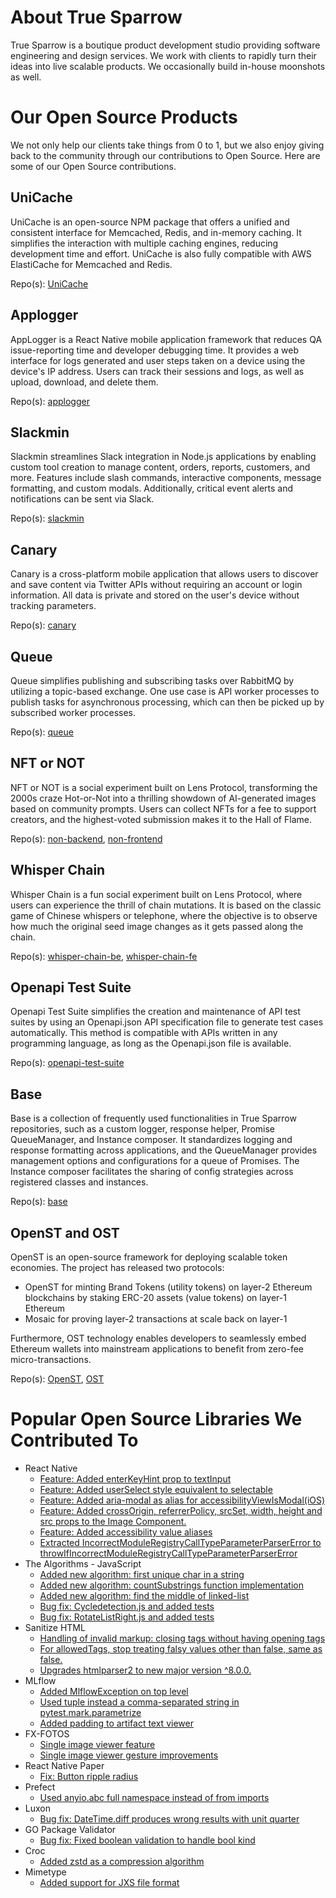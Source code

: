 # About True Sparrow
True Sparrow is a boutique product development studio providing software engineering and design services. We work with clients to rapidly turn their ideas into live scalable products. We occasionally build in-house moonshots as well.

# Our Open Source Products
We not only help our clients take things from 0 to 1, but we also enjoy giving back to the community through our contributions to Open Source. Here are some of our Open Source contributions.

## UniCache
UniCache is an open-source NPM package that offers a unified and consistent interface for Memcached, Redis, and in-memory caching. It simplifies the interaction with multiple caching engines, reducing development time and effort. UniCache is also fully compatible with AWS ElastiCache for Memcached and Redis.

Repo(s): [UniCache](https://github.com/TrueSparrowSystems/UniCache)

## Applogger
AppLogger is a React Native mobile application framework that reduces QA issue-reporting time and developer debugging time. It provides a web interface for logs generated and user steps taken on a device using the device's IP address. Users can track their sessions and logs, as well as upload, download, and delete them.

Repo(s): [applogger](https://github.com/TrueSparrowSystems/applogger)

## Slackmin
Slackmin streamlines Slack integration in Node.js applications by enabling custom tool creation to manage content, orders, reports, customers, and more. Features include slash commands, interactive components, message formatting, and custom modals. Additionally, critical event alerts and notifications can be sent via Slack.

Repo(s): [slackmin](https://github.com/TrueSparrowSystems/slackmin)

## Canary
Canary is a cross-platform mobile application that allows users to discover and save content via Twitter APIs without requiring an account or login information. All data is private and stored on the user's device without tracking parameters.

Repo(s): [canary](https://github.com/TrueSparrowSystems/canary)

## Queue
Queue simplifies publishing and subscribing tasks over RabbitMQ by utilizing a topic-based exchange. One use case is API worker processes to publish tasks for asynchronous processing, which can then be picked up by subscribed worker processes.

Repo(s): [queue](https://github.com/TrueSparrowSystems/queue)

## NFT or NOT
NFT or NOT is a social experiment built on Lens Protocol, transforming the 2000s craze Hot-or-Not into a thrilling showdown of AI-generated images based on community prompts. Users can collect NFTs for a fee to support creators, and the highest-voted submission makes it to the Hall of Flame.

Repo(s): [non-backend](https://github.com/TrueSparrowSystems/nft-or-not-be), [non-frontend](https://github.com/TrueSparrowSystems/nft-or-not-fe)

## Whisper Chain
Whisper Chain is a fun social experiment built on Lens Protocol, where users can experience the thrill of chain mutations. It is based on the classic game of Chinese whispers or telephone, where the objective is to observe how much the original seed image changes as it gets passed along the chain.

Repo(s): [whisper-chain-be](https://github.com/TrueSparrowSystems/whisper-chain-be), [whisper-chain-fe](https://github.com/TrueSparrowSystems/whisper-chain-fe)

## Openapi Test Suite
Openapi Test Suite simplifies the creation and maintenance of API test suites by using an Openapi.json API specification file to generate test cases automatically. This method is compatible with APIs written in any programming language, as long as the Openapi.json file is available.

Repo(s): [openapi-test-suite](https://github.com/TrueSparrowSystems/openapi-test-suite)

## Base
Base is a collection of frequently used functionalities in True Sparrow repositories, such as a custom logger, response helper, Promise QueueManager, and Instance composer. It standardizes logging and response formatting across applications, and the QueueManager provides management options and configurations for a queue of Promises. The Instance composer facilitates the sharing of config strategies across registered classes and instances.

Repo(s): [base](https://github.com/TrueSparrowSystems/base)

## OpenST and OST
OpenST is an open-source framework for deploying scalable token economies. The project has released two protocols:
- OpenST for minting Brand Tokens (utility tokens) on layer-2 Ethereum blockchains by staking ERC-20 assets (value tokens) on layer-1 Ethereum
- Mosaic for proving layer-2 transactions at scale back on layer-1

Furthermore, OST technology enables developers to seamlessly embed Ethereum wallets into mainstream applications to benefit from zero-fee micro-transactions.

Repo(s): [OpenST](https://github.com/orgs/OpenST/repositories), [OST](https://github.com/orgs/ostdotcom/repositories)

# Popular Open Source Libraries We Contributed To
- React Native
    - [Feature: Added enterKeyHint prop to textInput](https://github.com/facebook/react-native/pull/34482)
    - [Feature: Added userSelect style equivalent to selectable](https://github.com/facebook/react-native/pull/34575)
    - [Feature: Added aria-modal as alias for accessibilityViewIsModal(iOS)](https://github.com/facebook/react-native/pull/34506)
    - [Feature: Added crossOrigin, referrerPolicy, srcSet, width, height and src props to the Image Component.](https://github.com/facebook/react-native/pull/34481)
    - [Feature: Added accessibility value aliases](https://github.com/facebook/react-native/pull/34535)
    - [Extracted IncorrectModuleRegistryCallTypeParameterParserError to throwIfIncorrectModuleRegistryCallTypeParameterParserError](https://github.com/facebook/react-native/pull/34941)
- The Algorithms - JavaScript
    - [Added new algorithm: first unique char in a string](https://github.com/TheAlgorithms/JavaScript/pull/1103)
    - [Added new algorithm: countSubstrings function implementation](https://github.com/TheAlgorithms/JavaScript/pull/1091)
    - [Added new algorithm: find the middle of linked-list](https://github.com/TheAlgorithms/JavaScript/pull/1096)
    - [Bug fix: Cycledetection.js and added tests](https://github.com/TheAlgorithms/JavaScript/pull/1099)
    - [Bug fix: RotateListRight.js and added tests](https://github.com/TheAlgorithms/JavaScript/pull/1101)
- Sanitize HTML
    - [Handling of invalid markup: closing tags without having opening tags](https://github.com/apostrophecms/sanitize-html/pull/568)
    - [For allowedTags, stop treating falsy values other than false, same as false.](https://github.com/apostrophecms/sanitize-html/pull/577)
    - [Upgrades htmlparser2 to new major version ^8.0.0.](https://github.com/apostrophecms/sanitize-html/pull/573)
- MLflow
    - [Added MlflowException on top level](https://github.com/mlflow/mlflow/pull/6687)
    - [Used tuple instead a comma-separated string in pytest.mark.parametrize](https://github.com/mlflow/mlflow/pull/6623)
    - [Added padding to artifact text viewer](https://github.com/mlflow/mlflow/pull/6778)
- FX-FOTOS
    - [Single image viewer feature](https://github.com/functionland/fx-fotos/pull/239)
    - [Single image viewer gesture improvements](https://github.com/functionland/fx-fotos/pull/272)
- React Native Paper
    - [Fix: Button ripple radius](https://github.com/callstack/react-native-paper/pull/3388)
- Prefect
    - [Used anyio.abc full namespace instead of from imports](https://github.com/PrefectHQ/prefect/pull/6784)
- Luxon
    - [Bug fix: DateTime.diff produces wrong results with unit quarter](https://github.com/moment/luxon/pull/1279)
- GO Package Validator
    - [Bug fix: Fixed boolean validation to handle bool kind](https://github.com/go-playground/validator/pull/988)
- Croc
    - [Added zstd as a compression algorithm](https://github.com/schollz/croc/pull/506)
- Mimetype
    - [Added support for JXS file format](https://github.com/gabriel-vasile/mimetype/pull/319)
